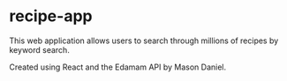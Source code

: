 # recipe-app

This web application allows users to search through millions of recipes by keyword search. 

Created using React and the Edamam API by Mason Daniel.
